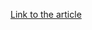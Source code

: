 [Link to the article](http://cdn2.hubspot.net/hubfs/454298/Project_CAMERASHY_ThreatConnect_Copyright_2015.pdf)
